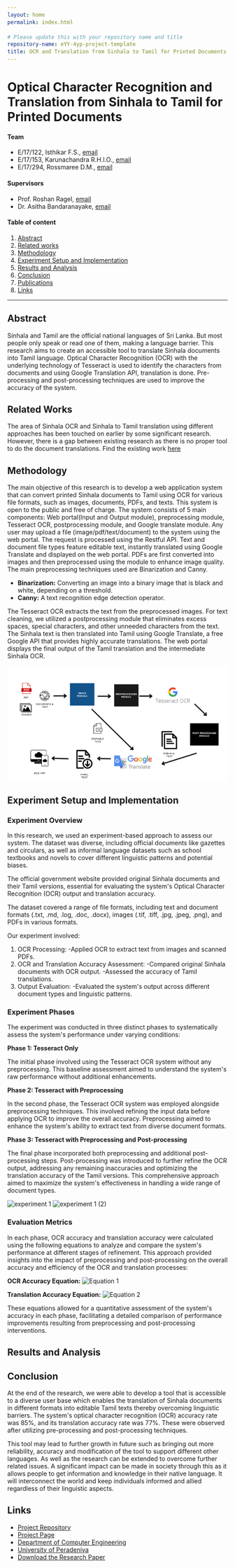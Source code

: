 ```yaml
---
layout: home
permalink: index.html

# Please update this with your repository name and title
repository-name: eYY-4yp-project-template
title: OCR and Translation from Sinhala to Tamil for Printed Documents
---
```


[comment]: # 'This is the standard layout for the project, but you can clean this and use your own template'

# Optical Character Recognition and Translation from Sinhala to Tamil for Printed Documents

#### Team

- E/17/122, Isthikar F.S., [email](mailto:e17122@eng.pdn.ac.lk)
- E/17/153, Karunachandra R.H.I.O., [email](mailto:e17153@eng.pdn.ac.lk)
- E/17/294, Rossmaree D.M., [email](mailto:e17294@eng.pdn.ac.lk)

#### Supervisors

- Prof. Roshan Ragel, [email](mailto:roshanr@eng.pdn.ac.lk)
- Dr. Asitha Bandaranayake, [email](mailto:asithab@eng.pdn.ac.lk)

#### Table of content

1. [Abstract](#abstract)
2. [Related works](#related-works)
3. [Methodology](#methodology)
4. [Experiment Setup and Implementation](#experiment-setup-and-implementation)
5. [Results and Analysis](#results-and-analysis)
6. [Conclusion](#conclusion)
7. [Publications](#publications)
8. [Links](#links)

---

## Abstract
Sinhala and Tamil are the official national languages of Sri Lanka. But most people only speak or read one of them, making a language barrier. This research aims to create an accessible tool to translate Sinhala documents into Tamil language. Optical Character Recognition (OCR) with the underlying technology of Tesseract is used to identify the characters from documents and using Google Translation API, translation is done. Pre-processing and post-processing techniques are used to improve the accuracy of the system.

## Related Works
The area of Sinhala OCR and Sinhala to Tamil translation using different approaches has been touched on earlier by some significant research. However, there is a gap between existing research as there is no proper tool to do the document translations. Find the existing work [here]()

## Methodology

The main objective of this research is to develop a web application system that can convert printed Sinhala documents to Tamil using OCR for various file formats, such as images, documents, PDFs, and texts. This system is open to the public and free of charge. The system consists of 5 main components: Web portal(Input and Output module), preprocessing module, Tesseract OCR, postprocessing module, and Google translate module. Any user may upload a file (image/pdf/text/document) to the system using the web portal. The request is processed using the Restful API. Text and document file types feature editable text, instantly translated using Google Translate and displayed on the web portal. PDFs are first converted into images and then preprocessed using the module to enhance image quality. The main preprocessing techniques used are Binarization and Canny.

- **Binarization:** Converting an image into a binary image that is black and white, depending on a threshold.  
- **Canny:** A text recognition edge detection operator.

The Tesseract OCR extracts the text from the preprocessed images. For text cleaning, we utilized a postprocessing module that eliminates excess spaces, special characters, and other unneeded characters from the text. The Sinhala text is then translated into Tamil using Google Translate, a free Google API that provides highly accurate translations. The web portal displays the final output of the Tamil translation and the intermediate Sinhala OCR.

![Methodology](./images/methodology.png)

## Experiment Setup and Implementation

### Experiment Overview

In this research, we used an experiment-based approach to assess our system. The dataset was diverse, including official documents like gazettes and circulars, as well as informal language datasets such as school textbooks and novels to cover different linguistic patterns and potential biases.

The official government website provided original Sinhala documents and their Tamil versions, essential for evaluating the system's Optical Character Recognition (OCR) output and translation accuracy.

The dataset covered a range of file formats, including text and document formats (.txt, .md, .log, .doc, .docx), images (.tif, .tiff, .jpg, .jpeg, .png), and PDFs in various formats.

Our experiment involved:
1. OCR Processing:
    -Applied OCR to extract text from images and scanned PDFs.
2. OCR and Translation Accuracy Assessment:
    -Compared original Sinhala documents with OCR output.
    -Assessed the accuracy of Tamil translations.
3. Output Evaluation:
    -Evaluated the system's output across different document types and linguistic patterns.

### Experiment Phases
The experiment was conducted in three distinct phases to systematically assess the system's performance under varying conditions:

**Phase 1: Tesseract Only**

The initial phase involved using the Tesseract OCR system without any preprocessing. This baseline assessment aimed to understand the system's raw performance without additional enhancements.

**Phase 2: Tesseract with Preprocessing**

In the second phase, the Tesseract OCR system was employed alongside preprocessing techniques. This involved refining the input data before applying OCR to improve the overall accuracy. Preprocessing aimed to enhance the system's ability to extract text from diverse document formats.

**Phase 3: Tesseract with Preprocessing and Post-processing**

The final phase incorporated both preprocessing and additional post-processing steps. Post-processing was introduced to further refine the OCR output, addressing any remaining inaccuracies and optimizing the translation accuracy of the Tamil versions. This comprehensive approach aimed to maximize the system's effectiveness in handling a wide range of document types.

![experiment 1](https://github.com/cepdnaclk/e17-4yp-OCR-and-Translation-from-Sinhala-to-Tamil-for-Printed-Documents/assets/86415619/e25aab8d-ba9a-475e-b958-4f4086dc859e)
![experiment 1 (2)](https://github.com/cepdnaclk/e17-4yp-OCR-and-Translation-from-Sinhala-to-Tamil-for-Printed-Documents/assets/86415619/7a1aaafa-e614-46b6-ba0f-98d7bd811ddf)

### Evaluation Metrics 

In each phase, OCR accuracy and translation accuracy were calculated using the following equations to analyze and compare the system's performance at different stages of refinement. This approach provided insights into the impact of preprocessing and post-processing on the overall accuracy and efficiency of the OCR and translation processes:

**OCR Accuracy Equation:**
![Equation 1](https://github.com/cepdnaclk/e17-4yp-OCR-and-Translation-from-Sinhala-to-Tamil-for-Printed-Documents/assets/86415619/10ebb56d-a775-4f7a-8803-7fa083fd2e98)

**Translation Accuracy Equation:**
![Equation 2](https://github.com/cepdnaclk/e17-4yp-OCR-and-Translation-from-Sinhala-to-Tamil-for-Printed-Documents/assets/86415619/4d8eaabb-6ee3-4e5a-a1bb-66650b7073a5)


These equations allowed for a quantitative assessment of the system's accuracy in each phase, facilitating a detailed comparison of performance improvements resulting from preprocessing and post-processing interventions.


## Results and Analysis

## Conclusion
At the end of the research, we were able to develop a tool that is accessible to a diverse user base which enables the translation of Sinhala documents in different formats into editable Tamil texts thereby overcoming linguistic barriers. The system's optical character recognition (OCR) accuracy rate was 85%, and its translation accuracy rate was 77%. These were observed after utilizing pre-processing and post-processing techniques.

This tool may lead to further growth in future such as bringing out more reliability, accuracy and modification of the tool to support different other languages. As well as the research can be extended to overcome further related issues. A significant impact can be made in society through this as it allows people to get information and knowledge in their native language. It will interconnect the world and keep individuals informed and allied regardless of their linguistic aspects.


[//]: # 'Note: Uncomment each once you uploaded the files to the repository'

<!-- 1. [Semester 7 report](./) -->
<!-- 2. [Semester 7 slides](./) -->
<!-- 3. [Semester 8 report](./) -->
<!-- 4. [Semester 8 slides](./) -->
<!-- 5. Author 1, Author 2 and Author 3 "Research paper title" (2021). [PDF](./). -->

## Links

[//]: # ' NOTE: EDIT THIS LINKS WITH YOUR REPO DETAILS '

- [Project Repository](https://github.com/cepdnaclk/e17-4yp-OCR-and-Translation-from-Sinhala-to-Tamil-for-Printed-Documents)
- [Project Page](https://cepdnaclk.github.io/e17-4yp-OCR-and-Translation-from-Sinhala-to-Tamil-for-Printed-Documents/)
- [Department of Computer Engineering](http://www.ce.pdn.ac.lk/)
- [University of Peradeniya](https://eng.pdn.ac.lk/)
- [Download the Research Paper]()

[//]: # 'Please refer this to learn more about Markdown syntax'
[//]: # 'https://github.com/adam-p/markdown-here/wiki/Markdown-Cheatsheet'
